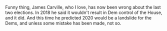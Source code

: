 Funny thing, James Carville, who I love, has now been wrong about the last two elections. In 2018 he said it wouldn't result in Dem control of the House, and it did. And this time he predicted 2020 would be a landslide for the Dems, and unless some mistake has been made, not so. 
